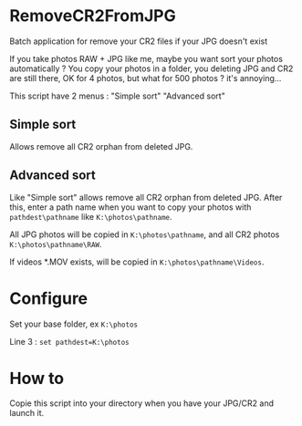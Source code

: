# RemoveCR2FromJPG
Batch application for remove your CR2 files if your JPG doesn't exist

If you take photos RAW + JPG like me, maybe you want sort your photos automatically ?
You copy your photos in a folder, you deleting JPG and CR2 are still there, OK for 4 photos, but what for 500 photos ?
it's annoying...

This script have 2 menus :
"Simple sort"
"Advanced sort"

## Simple sort

Allows remove all CR2 orphan from deleted JPG. 

## Advanced sort

Like "Simple sort" allows remove all CR2 orphan from deleted JPG. After this, enter a path name when you want to copy your
photos with `pathdest\pathname` like `K:\photos\pathname`.

All JPG photos will be copied in `K:\photos\pathname`, and all CR2 photos `K:\photos\pathname\RAW`.

If videos *.MOV exists, will be copied in `K:\photos\pathname\Videos`.

# Configure
Set your base folder, ex `K:\photos`

Line 3 : `set pathdest=K:\photos`

# How to
Copie this script into your directory when you have your JPG/CR2 and launch it.
